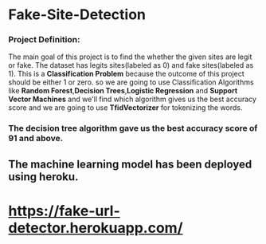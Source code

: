 # Fake-Site-Detection

### Project Definition:
The main goal of this project is to find the whether the given sites are legit or fake. The dataset has legits sites(labeled as 0) and  fake sites(labeled as 1). 
This is a **Classification Problem** because the outcome of this project should be either 1 or zero. so we are going to use Classification Algorithms like 
**Random Forest**,**Decision Trees**,**Logistic Regression** and **Support Vector Machines** and we'll find which algorithm gives us the best accuracy score 
and we are going to use **TfidVectorizer** for tokenizing the words.

### The decision tree algorithm gave us the best accuracy score of 91 and above.

## The machine learning model has been deployed using heroku.

# https://fake-url-detector.herokuapp.com/
